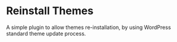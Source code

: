 # Reinstall Themes
A simple plugin to allow themes re-installation, by using WordPress standard theme update process.
